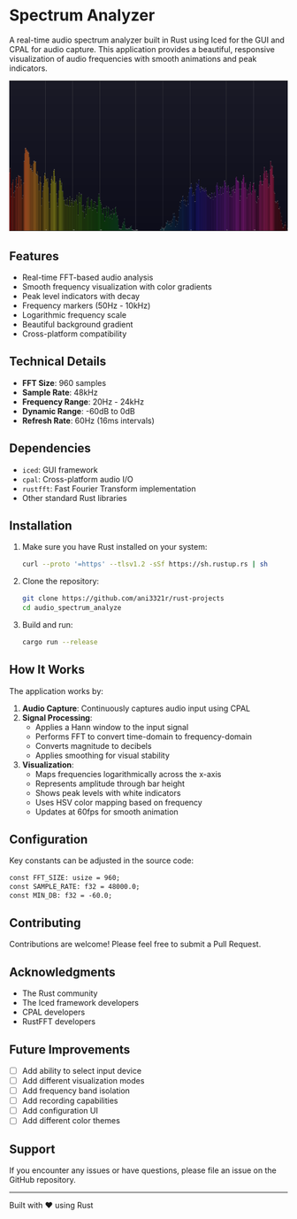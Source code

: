 # Spectrum Analyzer

A real-time audio spectrum analyzer built in Rust using Iced for the GUI and CPAL for audio capture. This application provides a beautiful, responsive visualization of audio frequencies with smooth animations and peak indicators.

![Spectrum Analyzer Screenshot](./assets/audio_analyzer.png)

## Features

- Real-time FFT-based audio analysis
- Smooth frequency visualization with color gradients
- Peak level indicators with decay
- Frequency markers (50Hz - 10kHz)
- Logarithmic frequency scale
- Beautiful background gradient
- Cross-platform compatibility

## Technical Details

- **FFT Size**: 960 samples
- **Sample Rate**: 48kHz
- **Frequency Range**: 20Hz - 24kHz
- **Dynamic Range**: -60dB to 0dB
- **Refresh Rate**: 60Hz (16ms intervals)

## Dependencies

- `iced`: GUI framework
- `cpal`: Cross-platform audio I/O
- `rustfft`: Fast Fourier Transform implementation
- Other standard Rust libraries

## Installation

1. Make sure you have Rust installed on your system:
   ```bash
   curl --proto '=https' --tlsv1.2 -sSf https://sh.rustup.rs | sh
   ```

2. Clone the repository:
   ```bash
   git clone https://github.com/ani3321r/rust-projects
   cd audio_spectrum_analyze
   ```

3. Build and run:
   ```bash
   cargo run --release
   ```

## How It Works

The application works by:

1. **Audio Capture**: Continuously captures audio input using CPAL
2. **Signal Processing**:
   - Applies a Hann window to the input signal
   - Performs FFT to convert time-domain to frequency-domain
   - Converts magnitude to decibels
   - Applies smoothing for visual stability
3. **Visualization**:
   - Maps frequencies logarithmically across the x-axis
   - Represents amplitude through bar height
   - Shows peak levels with white indicators
   - Uses HSV color mapping based on frequency
   - Updates at 60fps for smooth animation

## Configuration

Key constants can be adjusted in the source code:
```
const FFT_SIZE: usize = 960;
const SAMPLE_RATE: f32 = 48000.0;
const MIN_DB: f32 = -60.0;
```
## Contributing

Contributions are welcome! Please feel free to submit a Pull Request.

## Acknowledgments

- The Rust community
- The Iced framework developers
- CPAL developers
- RustFFT developers

## Future Improvements

- [ ] Add ability to select input device
- [ ] Add different visualization modes
- [ ] Add frequency band isolation
- [ ] Add recording capabilities
- [ ] Add configuration UI
- [ ] Add different color themes

## Support

If you encounter any issues or have questions, please file an issue on the GitHub repository.

---

Built with ❤️ using Rust